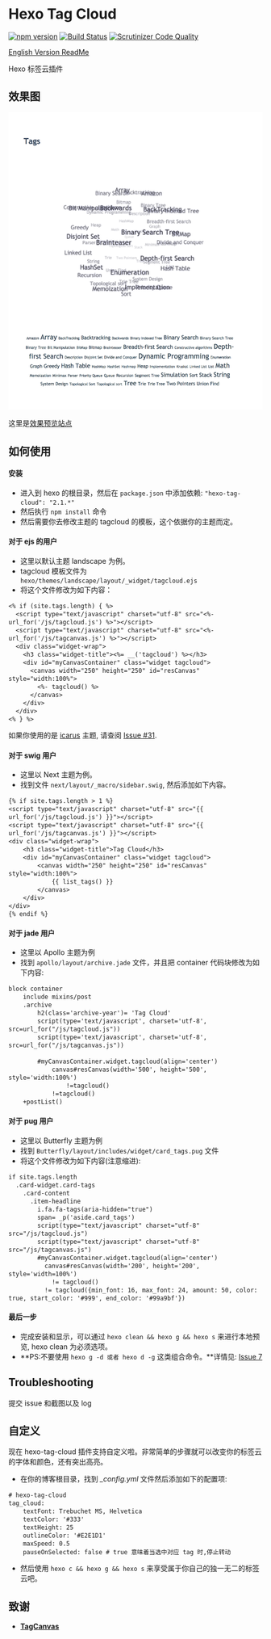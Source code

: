 # Hexo Tag Cloud

[![npm version](https://badge.fury.io/js/hexo-tag-cloud.svg)](https://badge.fury.io/js/hexo-tag-cloud)
[![Build Status](https://scrutinizer-ci.com/g/MikeCoder/hexo-tag-cloud/badges/build.png?b=master)](https://scrutinizer-ci.com/g/MikeCoder/hexo-tag-cloud/build-status/master)
[![Scrutinizer Code Quality](https://scrutinizer-ci.com/g/MikeCoder/hexo-tag-cloud/badges/quality-score.png?b=master)](https://scrutinizer-ci.com/g/MikeCoder/hexo-tag-cloud/?branch=master)

[English Version ReadMe](https://github.com/MikeCoder/hexo-tag-cloud/blob/master/README.md)

Hexo 标签云插件

## 效果图
![TagCloud](./img/example.png)

这里是[效果预览站点](https://mhexo.github.io/archives/)

## 如何使用
#### 安装
+ 进入到 hexo 的根目录，然后在 `package.json` 中添加依赖: `"hexo-tag-cloud": "2.1.*"`
+ 然后执行 `npm install` 命令
+ 然后需要你去修改主题的 tagcloud 的模板，这个依据你的主题而定。

#### 对于 ejs 的用户
+ 这里以默认主题 landscape 为例。
+ tagcloud 模板文件为 `hexo/themes/landscape/layout/_widget/tagcloud.ejs`
+ 将这个文件修改为如下内容：
```
<% if (site.tags.length) { %>
  <script type="text/javascript" charset="utf-8" src="<%- url_for('/js/tagcloud.js') %>"></script>
  <script type="text/javascript" charset="utf-8" src="<%- url_for('/js/tagcanvas.js') %>"></script>
  <div class="widget-wrap">
    <h3 class="widget-title"><%= __('tagcloud') %></h3>
    <div id="myCanvasContainer" class="widget tagcloud">
      <canvas width="250" height="250" id="resCanvas" style="width:100%">
        <%- tagcloud() %>
      </canvas>
    </div>
  </div>
<% } %>
```
如果你使用的是 [icarus](https://github.com/ppoffice/hexo-theme-icarus) 主题, 请查阅 [Issue #31](https://github.com/MikeCoder/hexo-tag-cloud/issues/31).

#### 对于 swig 用户
+ 这里以 Next 主题为例。
+ 找到文件 `next/layout/_macro/sidebar.swig`, 然后添加如下内容。
```
{% if site.tags.length > 1 %}
<script type="text/javascript" charset="utf-8" src="{{ url_for('/js/tagcloud.js') }}"></script>
<script type="text/javascript" charset="utf-8" src="{{ url_for('/js/tagcanvas.js') }}"></script>
<div class="widget-wrap">
    <h3 class="widget-title">Tag Cloud</h3>
    <div id="myCanvasContainer" class="widget tagcloud">
        <canvas width="250" height="250" id="resCanvas" style="width:100%">
            {{ list_tags() }}
        </canvas>
    </div>
</div>
{% endif %}
```

#### 对于 jade 用户
+ 这里以 Apollo 主题为例
+ 找到 `apollo/layout/archive.jade` 文件，并且把 container 代码块修改为如下内容:
```
block container
    include mixins/post
    .archive
        h2(class='archive-year')= 'Tag Cloud'
        script(type='text/javascript', charset='utf-8', src=url_for("/js/tagcloud.js"))
        script(type='text/javascript', charset='utf-8', src=url_for("/js/tagcanvas.js"))

        #myCanvasContainer.widget.tagcloud(align='center')
            canvas#resCanvas(width='500', height='500', style='width:100%')
                !=tagcloud()
            !=tagcloud()
    +postList()
```

#### 对于 pug 用户

+ 这里以 Butterfly 主题为例
+ 找到 `Butterfly/layout/includes/widget/card_tags.pug` 文件
+ 将这个文件修改为如下内容(注意缩进):

```
if site.tags.length
  .card-widget.card-tags
    .card-content
      .item-headline
        i.fa.fa-tags(aria-hidden="true")
        span= _p('aside.card_tags')
        script(type="text/javascript" charset="utf-8" src="/js/tagcloud.js")
        script(type="text/javascript" charset="utf-8" src="/js/tagcanvas.js")
        #myCanvasContainer.widget.tagcloud(align='center')
          canvas#resCanvas(width='200', height='200', style='width=100%')
            != tagcloud()
          != tagcloud({min_font: 16, max_font: 24, amount: 50, color: true, start_color: '#999', end_color: '#99a9bf'})
```

#### 最后一步

+ 完成安装和显示，可以通过 `hexo clean && hexo g && hexo s` 来进行本地预览, hexo clean 为必须选项。
+ **PS:不要使用 `hexo g -d 或者 hexo d -g` 这类组合命令。**详情见: [Issue 7](https://github.com/MikeCoder/hexo-tag-cloud/issues/7)

## Troubleshooting
提交 issue 和截图以及 log

## 自定义
现在 hexo-tag-cloud 插件支持自定义啦。非常简单的步骤就可以改变你的标签云的字体和颜色，还有突出高亮。

+ 在你的博客根目录，找到 *_config.yml* 文件然后添加如下的配置项:

```
# hexo-tag-cloud
tag_cloud:
    textFont: Trebuchet MS, Helvetica
    textColor: '#333'
    textHeight: 25
    outlineColor: '#E2E1D1'
    maxSpeed: 0.5
    pauseOnSelected: false # true 意味着当选中对应 tag 时,停止转动
```
+ 然后使用 `hexo c && hexo g && hexo s` 来享受属于你自己的独一无二的标签云吧。

## 致谢
+ **[TagCanvas](http://www.goat1000.com/tagcanvas.php)**
